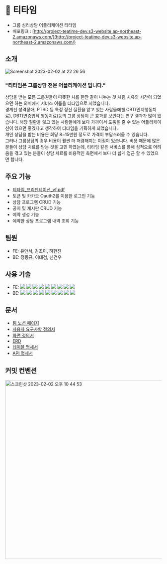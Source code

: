 # 🍵 티타임

- 그룹 심리상담 어플리케이션 티타임
- 배포링크 : [http://project-teatime-dev.s3-website.ap-northeast-2.amazonaws.com/](http://project-teatime-dev.s3-website.ap-northeast-2.amazonaws.com/)

## 소개
![Screenshot 2023-02-02 at 22 26 56](https://user-images.githubusercontent.com/110894240/216337505-1fef6ebd-e86c-4b61-8b18-4808448126f4.JPG)
### "티타임은 그룹상담 전문 어플리케이션 입니다."

상담을 받는 모든 그룹원들이 따뜻한 차를 한잔 같이 나누는 것 처럼 치유의 시간이 되었으면 하는 의미에서 서비스 이름을 티타임으로 지었습니다.  
경계선 성격장애, PTSD 등 특정 정신 질환을 앓고 있는 사람들에겐 CBT(인지행동치료), DBT(변증법적 행동치료)등의 그룹 상담이 큰 효과를 보인다는 연구 결과가 많이 있습니다. 해당 질환을 앓고 있는 사람들에게 보다 가까이서 도움을 줄 수 있는 어플리케이션이 있으면 좋겠다고 생각하여 티타임을 기획하게 되었습니다.  
개인 상담을 받는 비용은 회당 8~15만원 정도로 가격이 부담스러울 수 있습니다.  
그러나 그룹상담의 경우 비용이 훨씬 더 저렴해지는 이점이 있습니다. 비용 때문에 많은 분들이 상담 치료를 받는 것을 고민 하였는데, 티타임 같은 서비스를 통해 심적으로 어려움을 겪고 있는 분들이 상담 치료를 비용적인 측면에서 보다 더 쉽게 접근 할 수 있었으면 합니다.

## 주요 기능
- [티타임_프리젠테이션_vf.pdf](https://github.com/googoo9918/TIL/files/11923908/_._vf.pdf)
- 토큰 및 카카오 Oauth2를 이용한 로그인 기능
- 상담 프로그램 CRUD 기능
- 공지 및 게시판 CRUD 기능
- 예약 생성 기능
- 예약한 상담 프로그램 내역 조회 기능

## 팀원

- FE: 유안서, 김초이, 하헌진
- BE: 정동규, 이대겸, 신건우

## 사용 기술

- FE: <img src="https://img.shields.io/badge/React-61DAFB?style=flat-square&logo=React&logoColor=white"/> <img src="https://img.shields.io/badge/TypeScript-3178C6?style=flat-square&logo=TypeScript&logoColor=white"/> <img src="https://img.shields.io/badge/Styled Components-DB7093?style=flat-square&logo=styled-components&logoColor=white"/> <img src="https://img.shields.io/badge/Redux Toolkit-764ABC?style=flat-square&logo=Redux&logoColor=white"/> <img src="https://img.shields.io/badge/Axios-5A29E4?style=flat-square&logo=Axios&logoColor=white"/> <img src="https://img.shields.io/badge/ESLint-4B32C3?style=flat-square&logo=ESLint&logoColor=white"/> <img src="https://img.shields.io/badge/Prettier-F7B93E?style=flat-square&logo=Prettier&logoColor=white"/> <img src="https://img.shields.io/badge/Kakao Oven-FFCD00?style=flat-square&logo=Kakao&logoColor=white"/> <img src="https://img.shields.io/badge/Figma-F24E1E?style=flat-square&logo=Figma&logoColor=white"/>
- BE: <img src="https://img.shields.io/badge/Spring Boot-6DB33F?style=flat-square&logo=Spring Boot&logoColor=white"/> <img src="https://img.shields.io/badge/SPRING DATA JPA-6DB33F?style=flat-square&logo=Spring Boot&logoColor=white"/> <img src="https://img.shields.io/badge/Gradle-02303A?style=flat-square&logo=Gradle&logoColor=white"/> <img src="https://img.shields.io/badge/Linux-FCC624?style=flat-square&logo=Linux&logoColor=white"/> <img src="https://img.shields.io/badge/Amazon AWS-232F3E?style=flat-square&logo=Amazon AWS&logoColor=white"/> <img src="https://img.shields.io/badge/MySQL-4479A1?style=flat-square&logo=MySQL&logoColor=white"/> <img src="https://img.shields.io/badge/JWT-000000?style=flat-square&logo=JSON Web Tokens&logoColor=white"/> <img src="https://img.shields.io/badge/MAPSTRUCT-ed6e0e?style=flat-square&logo=Spring&logoColor=ed6e0e"/> <img src="https://img.shields.io/badge/Lombok-C30927?style=flat-square&logo=Spring&logoColor=C30927"/>

## 문서

- [팀 노션 페이지](https://codestates.notion.site/2c248c40ba9f4091ab707686ebb64074)
- [사용자 요구사항 정의서](https://docs.google.com/spreadsheets/d/1WdwgrT6UKhuh9AEBJFDL7FlRENLdDOnd5VfJ1rSuI_I/edit#gid=0)
- [화면 정의서](https://docs.google.com/document/d/e/2PACX-1vSdZ1kyFjKBodforK5XJdX4ItcR1yo0KZUgwoOjr9-_IEY0aMD1Tb7JvZDA1beZbT89v4U3ghBBDBm0/pub)
- [ERD](https://www.erdcloud.com/d/7zvQ6r7kNDkEayMMH)
- [테이블 명세서](https://docs.google.com/spreadsheets/d/1JdM_Vv4p3KiELUAHgRabARfZheZPIceDTT6sgl37Wsw/edit#gid=0)
- [API 명세서](https://documenter.getpostman.com/view/23682054/2s8ZDVZ3KQ)

## 커밋 컨벤션
<img width="574" alt="스크린샷 2023-02-02 오후 10 44 53" src="https://user-images.githubusercontent.com/110894240/216341428-3529a796-792e-46e4-a387-afc019c2a9df.png">

